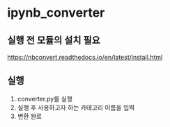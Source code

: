 # ipynb_converter



## 실행 전 모듈의 설치 필요

https://nbconvert.readthedocs.io/en/latest/install.html

## 실행

1. converter.py를 실행
2. 실행 후 사용하고자 하는 카테고리 이름을 입력
3. 변환 완료
